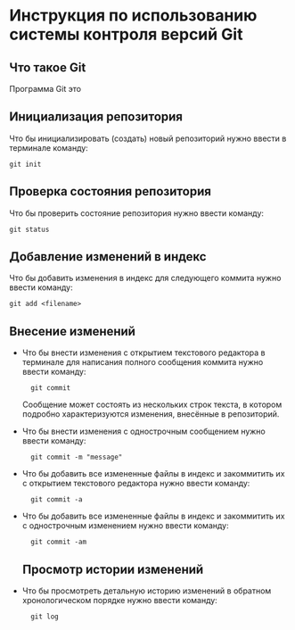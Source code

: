 # **Инструкция по  использованию системы контроля версий Git**

## Что такое Git

Программа Git это

##  Инициализация репозитория

Что бы инициализировать (создать) новый репозиторий нужно ввести в терминале команду:

    git init

##  Проверка состояния репозитория

Что бы проверить состояние репозитория нужно ввести команду:

    git status

## Добавление изменений в индекс

Что бы добавить изменения в индекс для следующего коммита нужно ввести команду:

    git add <filename>

## Внесение изменений

* Что бы внести изменения с открытием текстового редактора в терминале для написания полного сообщения коммита нужно ввести команду:
    
    
        git commit 

    Сообщение может состоять из нескольких строк текста, в котором подробно характеризуются изменения, внесённые в репозиторий.

* Что бы внести изменения с однострочным сообщением нужно ввести команду:

        git commit -m "message"


* Что бы добавить все измененные файлы в индекс и закоммитить их с открытием текстового редактора нужно ввести команду:

        git commit -a

* Что бы добавить все измененные файлы в индекс и закоммитить их с однострочным изменением нужно ввести команду:

        git commit -am


    ## Просмотр истории изменений

* Что бы просмотреть детальную историю изменений в обратном хронологическом  порядке нужно ввести команду:

        git log
